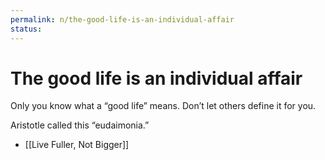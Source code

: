 ```yaml
---
permalink: n/the-good-life-is-an-individual-affair
status: 
---
```

# The good life is an individual affair

Only you know what a “good life” means. Don’t let others define it for you.

Aristotle called this “eudaimonia.”

- [[Live Fuller, Not Bigger]]

